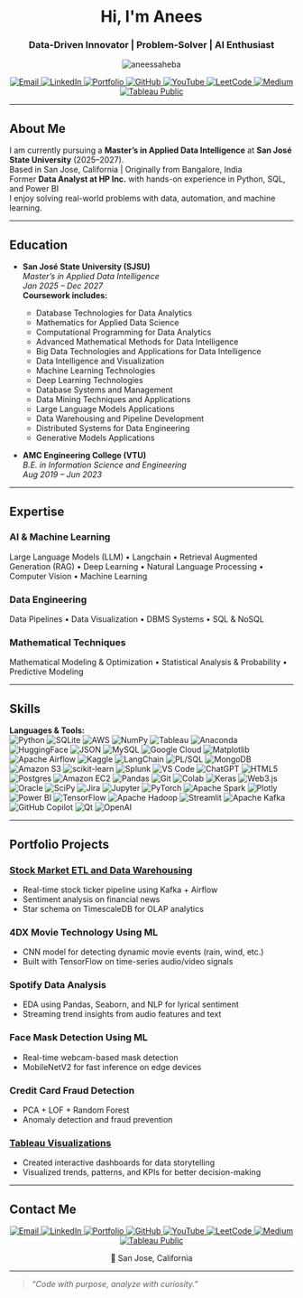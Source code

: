 <h1 align="center">Hi, I'm Anees</h1>
<h3 align="center">Data-Driven Innovator | Problem-Solver | AI Enthusiast</h3>

<p align="center">
  <img src="https://komarev.com/ghpvc/?username=aneessaheba&label=Profile%20views&color=0e75b6&style=flat" alt="aneessaheba" />
</p>

<p align="center">
  <a href="mailto:aneessaheba.guddi@sjsu.edu" target="_blank">
    <img src="https://img.shields.io/badge/Email-D14836?style=for-the-badge&logo=gmail&logoColor=white" alt="Email" />
  </a>
  <a href="https://www.linkedin.com/in/anees-saheba-guddi-215a97248/" target="_blank">
    <img src="https://img.shields.io/badge/LinkedIn-%230077B5.svg?style=for-the-badge&logo=linkedin&logoColor=white" alt="LinkedIn" />
  </a>
  <a href="https://aneessaheba.github.io/AneesPortfolio.github.io/" target="_blank">
    <img src="https://img.shields.io/badge/Portfolio-%2312100E.svg?style=for-the-badge&logo=Firefox&logoColor=white" alt="Portfolio" />
  </a>
  <a href="https://github.com/aneessaheba" target="_blank">
    <img src="https://img.shields.io/badge/GitHub-%2312100E.svg?style=for-the-badge&logo=github&logoColor=white" alt="GitHub" />
  </a>
  <a href="https://www.youtube.com/@BytAByte" target="_blank">
    <img src="https://img.shields.io/badge/YouTube-%23FF0000.svg?style=for-the-badge&logo=YouTube&logoColor=white" alt="YouTube" />
  </a>
  <a href="https://leetcode.com/u/aneessaheba04/" target="_blank">
    <img src="https://img.shields.io/badge/LeetCode-FFA116.svg?style=for-the-badge&logo=leetcode&logoColor=black" alt="LeetCode" />
  </a>
  <a href="https://medium.com/@aneessaheba.guddi" target="_blank">
    <img src="https://img.shields.io/badge/Medium-000000?style=for-the-badge&logo=medium&logoColor=white" alt="Medium" />
  </a>
  <a href="https://public.tableau.com/app/profile/anees.saheba.guddi/vizzes" target="_blank">
    <img src="https://img.shields.io/badge/Tableau%20Public-E97627?style=for-the-badge&logo=tableau&logoColor=white" alt="Tableau Public" />
  </a>
</p>

---

##  About Me

I am currently pursuing a **Master’s in Applied Data Intelligence** at **San José State University** (2025–2027).  
Based in San Jose, California | Originally from Bangalore, India  
Former **Data Analyst at HP Inc.** with hands-on experience in Python, SQL, and Power BI  
I enjoy solving real-world problems with data, automation, and machine learning.

---

##  Education

- **San José State University (SJSU)**  
  _Master’s in Applied Data Intelligence_  
  *Jan 2025 – Dec 2027*  
  **Coursework includes:**  
  - Database Technologies for Data Analytics  
  - Mathematics for Applied Data Science  
  - Computational Programming for Data Analytics  
  - Advanced Mathematical Methods for Data Intelligence  
  - Big Data Technologies and Applications for Data Intelligence  
  - Data Intelligence and Visualization  
  - Machine Learning Technologies  
  - Deep Learning Technologies   
  - Database Systems and Management  
  - Data Mining Techniques and Applications  
  - Large Language Models Applications  
  - Data Warehousing and Pipeline Development  
  - Distributed Systems for Data Engineering  
  - Generative Models Applications  

- **AMC Engineering College (VTU)**  
  _B.E. in Information Science and Engineering_  
  *Aug 2019 – Jun 2023*

---

##  Expertise

###  AI & Machine Learning  
Large Language Models (LLM) • Langchain • Retrieval Augmented Generation (RAG) • Deep Learning • Natural Language Processing • Computer Vision • Machine Learning  

###  Data Engineering  
Data Pipelines • Data Visualization • DBMS Systems • SQL & NoSQL  

###  Mathematical Techniques  
Mathematical Modeling & Optimization • Statistical Analysis & Probability • Predictive Modeling

---

##  Skills

**Languages & Tools:**  
![Python](https://img.shields.io/badge/Python-blue?style=flat&logo=python)
![SQLite](https://img.shields.io/badge/SQLite-003B57?style=flat&logo=sqlite)
![AWS](https://img.shields.io/badge/AWS-FF9900?style=flat&logo=amazonaws)
![NumPy](https://img.shields.io/badge/NumPy-013243?style=flat&logo=numpy)
![Tableau](https://img.shields.io/badge/Tableau-E97627?style=flat&logo=tableau)
![Anaconda](https://img.shields.io/badge/Anaconda-44A833?style=flat&logo=anaconda)
![HuggingFace](https://img.shields.io/badge/HuggingFace-FFD21F?style=flat&logo=huggingface)
![JSON](https://img.shields.io/badge/JSON-000000?style=flat&logo=json)
![MySQL](https://img.shields.io/badge/MySQL-4479A1?style=flat&logo=mysql)
![Google Cloud](https://img.shields.io/badge/GoogleCloud-4285F4?style=flat&logo=googlecloud)
![Matplotlib](https://img.shields.io/badge/Matplotlib-11557C?style=flat&logo=matplotlib)
![Apache Airflow](https://img.shields.io/badge/Apache%20Airflow-017CEE?style=flat&logo=apacheairflow)
![Kaggle](https://img.shields.io/badge/Kaggle-20BEFF?style=flat&logo=kaggle)
![LangChain](https://img.shields.io/badge/LangChain-000000?style=flat)
![PL/SQL](https://img.shields.io/badge/PL%2FSQL-F80000?style=flat&logo=oracle)
![MongoDB](https://img.shields.io/badge/MongoDB-47A248?style=flat&logo=mongodb)
![Amazon S3](https://img.shields.io/badge/Amazon%20S3-569A31?style=flat&logo=amazons3)
![scikit-learn](https://img.shields.io/badge/scikit--learn-F7931E?style=flat&logo=scikitlearn)
![Splunk](https://img.shields.io/badge/Splunk-000000?style=flat&logo=splunk)
![VS Code](https://img.shields.io/badge/VSCode-007ACC?style=flat&logo=visualstudiocode)
![ChatGPT](https://img.shields.io/badge/ChatGPT-10A37F?style=flat&logo=openai)
![HTML5](https://img.shields.io/badge/HTML5-E34F26?style=flat&logo=html5)
![Postgres](https://img.shields.io/badge/PostgreSQL-336791?style=flat&logo=postgresql)
![Amazon EC2](https://img.shields.io/badge/Amazon%20EC2-FF9900?style=flat&logo=amazonec2)
![Pandas](https://img.shields.io/badge/Pandas-150458?style=flat&logo=pandas)
![Git](https://img.shields.io/badge/Git-F05032?style=flat&logo=git)
![Colab](https://img.shields.io/badge/Google%20Colab-F9AB00?style=flat&logo=googlecolab)
![Keras](https://img.shields.io/badge/Keras-D00000?style=flat&logo=keras)
![Web3.js](https://img.shields.io/badge/Web3.js-F16822?style=flat)
![Oracle](https://img.shields.io/badge/Oracle-F80000?style=flat&logo=oracle)
![SciPy](https://img.shields.io/badge/SciPy-8CAAE6?style=flat&logo=scipy)
![Jira](https://img.shields.io/badge/Jira-0052CC?style=flat&logo=jira)
![Jupyter](https://img.shields.io/badge/Jupyter-F37626?style=flat&logo=jupyter)
![PyTorch](https://img.shields.io/badge/PyTorch-EE4C2C?style=flat&logo=pytorch)
![Apache Spark](https://img.shields.io/badge/Apache%20Spark-E25A1C?style=flat&logo=apachespark)
![Plotly](https://img.shields.io/badge/Plotly-3F4F75?style=flat&logo=plotly)
![Power BI](https://img.shields.io/badge/Power%20BI-F2C811?style=flat&logo=powerbi)
![TensorFlow](https://img.shields.io/badge/TensorFlow-FF6F00?style=flat&logo=tensorflow)
![Apache Hadoop](https://img.shields.io/badge/Apache%20Hadoop-66CCFF?style=flat&logo=apachehadoop)
![Streamlit](https://img.shields.io/badge/Streamlit-FF4B4B?style=flat&logo=streamlit)
![Apache Kafka](https://img.shields.io/badge/Apache%20Kafka-231F20?style=flat&logo=apachekafka)
![GitHub Copilot](https://img.shields.io/badge/GitHub%20Copilot-000000?style=flat&logo=github)
![Qt](https://img.shields.io/badge/Qt-41CD52?style=flat&logo=qt)
![OpenAI](https://img.shields.io/badge/OpenAI-412991?style=flat&logo=openai)

---

##  Portfolio Projects

###  [Stock Market ETL and Data Warehousing](https://github.com/aneessaheba/StockMarketETL)
- Real-time stock ticker pipeline using Kafka + Airflow
- Sentiment analysis on financial news
- Star schema on TimescaleDB for OLAP analytics

###  4DX Movie Technology Using ML
- CNN model for detecting dynamic movie events (rain, wind, etc.)
- Built with TensorFlow on time-series audio/video signals

###  Spotify Data Analysis
- EDA using Pandas, Seaborn, and NLP for lyrical sentiment
- Streaming trend insights from audio features and text

###  Face Mask Detection Using ML
- Real-time webcam-based mask detection
- MobileNetV2 for fast inference on edge devices

###  Credit Card Fraud Detection
- PCA + LOF + Random Forest
- Anomaly detection and fraud prevention

###  [Tableau Visualizations](https://public.tableau.com/app/profile/anees.saheba.guddi/vizzes)
- Created interactive dashboards for data storytelling  
- Visualized trends, patterns, and KPIs for better decision-making  

---

##  Contact Me

<p align="center">
  <a href="mailto:aneessaheba.guddi@sjsu.edu" target="_blank">
    <img src="https://img.shields.io/badge/Email-D14836?style=for-the-badge&logo=gmail&logoColor=white" alt="Email" />
  </a>
  <a href="https://www.linkedin.com/in/anees-saheba-guddi-215a97248/" target="_blank">
    <img src="https://img.shields.io/badge/LinkedIn-%230077B5.svg?style=for-the-badge&logo=linkedin&logoColor=white" alt="LinkedIn" />
  </a>
  <a href="https://aneessaheba.github.io/AneesPortfolio.github.io/" target="_blank">
    <img src="https://img.shields.io/badge/Portfolio-%2312100E.svg?style=for-the-badge&logo=Firefox&logoColor=white" alt="Portfolio" />
  </a>
  <a href="https://github.com/aneessaheba" target="_blank">
    <img src="https://img.shields.io/badge/GitHub-%2312100E.svg?style=for-the-badge&logo=github&logoColor=white" alt="GitHub" />
  </a>
  <a href="https://www.youtube.com/@BytAByte" target="_blank">
    <img src="https://img.shields.io/badge/YouTube-%23FF0000.svg?style=for-the-badge&logo=YouTube&logoColor=white" alt="YouTube" />
  </a>
  <a href="https://leetcode.com/u/aneessaheba04/" target="_blank">
    <img src="https://img.shields.io/badge/LeetCode-FFA116.svg?style=for-the-badge&logo=leetcode&logoColor=black" alt="LeetCode" />
  </a>
  <a href="https://medium.com/@aneessaheba.guddi" target="_blank">
    <img src="https://img.shields.io/badge/Medium-000000?style=for-the-badge&logo=medium&logoColor=white" alt="Medium" />
  </a>
  <a href="https://public.tableau.com/app/profile/anees.saheba.guddi/vizzes" target="_blank">
    <img src="https://img.shields.io/badge/Tableau%20Public-E97627?style=for-the-badge&logo=tableau&logoColor=white" alt="Tableau Public" />
  </a>
</p>

<p align="center">📍 San Jose, California</p> 

---

> _“Code with purpose, analyze with curiosity.”_
